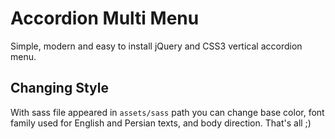 <h1>Accordion Multi Menu</h1>
Simple, modern and easy to install jQuery and CSS3 vertical accordion menu.

<h2>Changing Style</h2>
With sass file appeared in <code>assets/sass</code> path you can change base color, font family used for English and Persian texts, and body direction. That's all ;)
